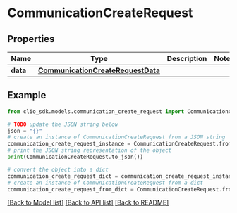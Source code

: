 # CommunicationCreateRequest


## Properties

Name | Type | Description | Notes
------------ | ------------- | ------------- | -------------
**data** | [**CommunicationCreateRequestData**](CommunicationCreateRequestData.md) |  | 

## Example

```python
from clio_sdk.models.communication_create_request import CommunicationCreateRequest

# TODO update the JSON string below
json = "{}"
# create an instance of CommunicationCreateRequest from a JSON string
communication_create_request_instance = CommunicationCreateRequest.from_json(json)
# print the JSON string representation of the object
print(CommunicationCreateRequest.to_json())

# convert the object into a dict
communication_create_request_dict = communication_create_request_instance.to_dict()
# create an instance of CommunicationCreateRequest from a dict
communication_create_request_from_dict = CommunicationCreateRequest.from_dict(communication_create_request_dict)
```
[[Back to Model list]](../README.md#documentation-for-models) [[Back to API list]](../README.md#documentation-for-api-endpoints) [[Back to README]](../README.md)



